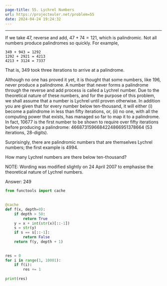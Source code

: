 ```yaml
---
page-title: 55. Lychrel Numbers
url: https://projecteuler.net/problem=55
date: 2024-04-24 19:24:32
---
```

---
If we take $47$, reverse and add, $47 + 74 = 121$, which is palindromic.
Not all numbers produce palindromes so quickly. For example,

```
349 + 943 = 1292
1292 + 2921 = 4213
4213 + 3124 = 7337
```

That is, $349$ took three iterations to arrive at a palindrome.

Although no one has proved it yet, it is thought that some numbers, like $196$, never produce a palindrome. A number that never forms a palindrome through the reverse and add process is called a Lychrel number. Due to the theoretical nature of these numbers, and for the purpose of this problem, we shall assume that a number is Lychrel until proven otherwise. In addition you are given that for every number below ten-thousand, it will either (i) become a palindrome in less than fifty iterations, or, (ii) no one, with all the computing power that exists, has managed so far to map it to a palindrome. In fact, $10677$ is the first number to be shown to require over fifty iterations before producing a palindrome: $4668731596684224866951378664$ ($53$ iterations, $28$-digits).

Surprisingly, there are palindromic numbers that are themselves Lychrel numbers; the first example is $4994$.

How many Lychrel numbers are there below ten-thousand?

NOTE: Wording was modified slightly on 24 April 2007 to emphasise the theoretical nature of Lychrel numbers.

Answer: 249

```python
from functools import cache  
  
  
@cache  
def f(x, depth=0):  
    if depth > 50:  
        return True  
    y = x + int(str(x)[::-1])  
    s = str(y)  
    if s == s[::-1]:  
        return False  
    return f(y, depth + 1)  
  
  
res = 0  
for i in range(1, 10001):  
    if f(i):  
        res += 1  
  
print(res)
```